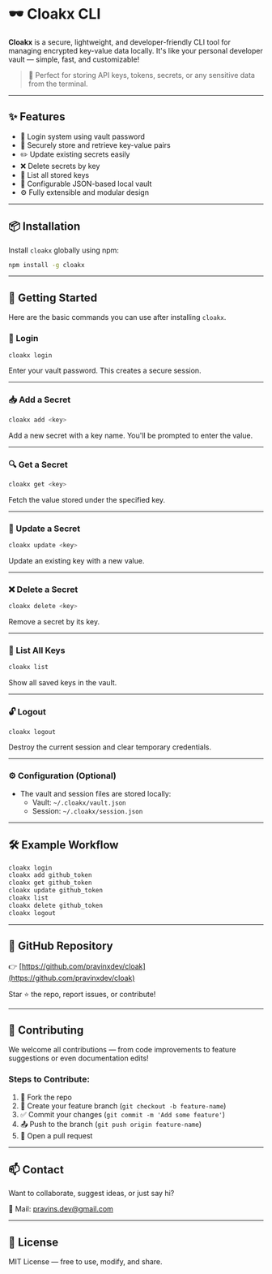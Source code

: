 # 🕶️ Cloakx CLI

**Cloakx** is a secure, lightweight, and developer-friendly CLI tool for managing encrypted key-value data locally. It's like your personal developer vault — simple, fast, and customizable!

> 🔐 Perfect for storing API keys, tokens, secrets, or any sensitive data from the terminal.

---

## ✨ Features

- 🔐 Login system using vault password
- 💾 Securely store and retrieve key-value pairs
- ✏️ Update existing secrets easily
- ❌ Delete secrets by key
- 📜 List all stored keys
- 📂 Configurable JSON-based local vault
- ⚙️ Fully extensible and modular design

---

## 📦 Installation

Install `cloakx` globally using npm:

```bash
npm install -g cloakx
```

---

## 🚀 Getting Started

Here are the basic commands you can use after installing `cloakx`.

### 🔐 Login

```bash
cloakx login
```
Enter your vault password. This creates a secure session.

---

### 📥 Add a Secret

```bash
cloakx add <key>
```
Add a new secret with a key name. You'll be prompted to enter the value.

---

### 🔍 Get a Secret

```bash
cloakx get <key>
```
Fetch the value stored under the specified key.

---

### 📝 Update a Secret

```bash
cloakx update <key>
```
Update an existing key with a new value.

---

### ❌ Delete a Secret

```bash
cloakx delete <key>
```
Remove a secret by its key.

---

### 📜 List All Keys

```bash
cloakx list
```
Show all saved keys in the vault.

---

### 🔓 Logout

```bash
cloakx logout
```
Destroy the current session and clear temporary credentials.

---

### ⚙️ Configuration (Optional)

- The vault and session files are stored locally:
  - Vault: `~/.cloakx/vault.json`
  - Session: `~/.cloakx/session.json`

---

## 🛠 Example Workflow

```bash
cloakx login
cloakx add github_token
cloakx get github_token
cloakx update github_token
cloakx list
cloakx delete github_token
cloakx logout
```

---

## 🔗 GitHub Repository

👉 [https://github.com/pravinxdev/cloak](https://github.com/pravinxdev/cloak)

Star ⭐ the repo, report issues, or contribute!

---

## 🤝 Contributing

We welcome all contributions — from code improvements to feature suggestions or even documentation edits!

### Steps to Contribute:

1. 🍴 Fork the repo
2. 🔧 Create your feature branch (`git checkout -b feature-name`)
3. ✅ Commit your changes (`git commit -m 'Add some feature'`)
4. 📤 Push to the branch (`git push origin feature-name`)
5. 📩 Open a pull request

---

## 📫 Contact

Want to collaborate, suggest ideas, or just say hi?

📧 Mail: [pravins.dev@gmail.com](mailto:pravins.dev@gmail.com)

---

## 📜 License

MIT License — free to use, modify, and share.
